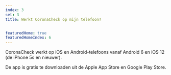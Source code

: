 ```yaml
---
index: 3
set: 3
title: Werkt CoronaCheck op mijn telefoon? 


featuredHome: true
featuredHomeIndex: 6
---
```

CoronaCheck werkt op iOS en Android-telefoons vanaf Android 6 en iOS 12 (de iPhone 5s en nieuwer). 

De app is gratis te downloaden uit de Apple App Store en Google Play Store. 
